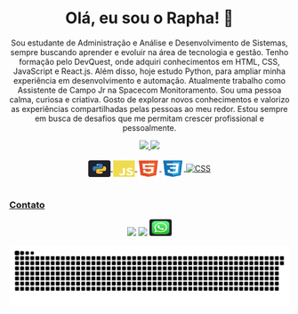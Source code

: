 <div align="center">
  <h1>Olá, eu sou o Rapha! 🖖</h1>

  <p>Sou estudante de Administração e Análise e Desenvolvimento de Sistemas, sempre buscando aprender e evoluir na área de       tecnologia e gestão.
  Tenho formação pelo DevQuest, onde adquiri conhecimentos em HTML, CSS, JavaScript e React.js. Além disso, hoje estudo          Python, para ampliar minha experiência em desenvolvimento e automação. Atualmente trabalho como Assistente de Campo Jr na      Spacecom Monitoramento.
  Sou uma pessoa calma, curiosa e criativa. Gosto de explorar novos conhecimentos e valorizo as experiências compartilhadas      pelas pessoas ao meu redor. Estou sempre em busca de desafios que me permitam crescer profissional e pessoalmente.
  </p>
</div>

<div align="center">
  <a href="https://github.com/KlausMachado">
  <img height="180em" src="https://github-readme-stats.vercel.app/api?username=KlausMachado&show_icons=true&theme=tokyonight&include_all_commits=true&count_private=true"/>
  <img height="180em" src="https://github-readme-stats.vercel.app/api/top-langs/?username=KlausMachado&layout=compact&langs_count=6&theme=tokyonight"/>
</div>
<div align="center" style="display: inline_block"><br>
  <img align="center" alt="Python" height="30" width="40" src="https://github.com/gui-bus/TechIcons/blob/main/Dark/Python.svg">
  <img align="center" alt="Js" height="30" width="40" src="https://raw.githubusercontent.com/devicons/devicon/master/icons/javascript/javascript-plain.svg">
  <img align="center" alt="HTML" height="30" width="40" src="https://raw.githubusercontent.com/devicons/devicon/master/icons/html5/html5-original.svg">
  <img align="center" alt="CSS" height="30" width="40" src="https://raw.githubusercontent.com/devicons/devicon/master/icons/css3/css3-original.svg">
   <img align="center" alt="CSS" height="30" width="40" 
        src="https://cdn.jsdelivr.net/gh/devicons/devicon/icons/react/react-original.svg" />
</div>
 
 <br>
 
  ### Contato
 
<div align="center"> 
  <a href="https://mailto:klausmachado1@gmail.com" target="_blank"><img src="https://img.shields.io/badge/-Gmail-%23333?style=for-the-badge&logo=gmail&logoColor=white" target="_blank"></a>
  <a href="https://www.linkedin.com/in/raphael-machado-de-farias-149964207/" target="_blank"><img src="https://img.shields.io/badge/-LinkedIn-%230077B5?style=for-the-badge&logo=linkedin&logoColor=white" target="_blank"></a>
  <a href="https://wa.me/qr/AIKP6LV7RS55L1" target="_blank"><img height="30" width="40" src="https://github.com/gui-bus/TechIcons/blob/main/Dark/Whatsapp.svg" target="_blank"></a>
  
 
  ![snake gif](https://github.com/KlausMachado/KlausMachado/blob/output/github-snake-dark.svg)
</div>

